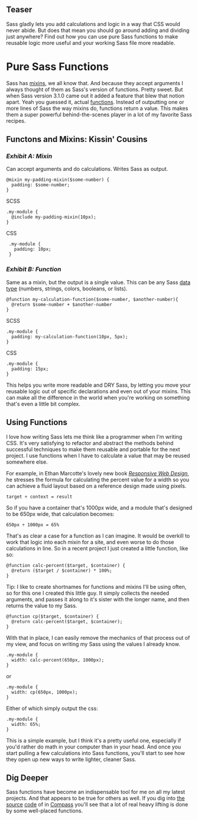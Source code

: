 ## Teaser

Sass gladly lets you add calculations and logic in a way that CSS would never abide. But does that mean you should go around adding and dividing just anywhere? Find out how you can use pure Sass functions to make reusable logic more useful and your working Sass file more readable. 



# Pure Sass Functions

Sass has [mixins](http://sass-lang.com/#mixins), we all know that. And because they accept arguments I always thought of them as Sass's version of functions. Pretty sweet. But when Sass version 3.1.0 came out it added a feature that blew that notion apart. Yeah you guessed it, actual [functions](http://sass-lang.com/docs/yardoc/file.SASS_CHANGELOG.html#sassbased_functions). Instead of outputting one or more lines of Sass the way mixins do, functions return a value. This makes them a super powerful behind-the-scenes player in a lot of my favorite Sass recipes. 

## Functons and Mixins: Kissin' Cousins

### *Exhibit A: Mixin*  
Can accept arguments and do calculations. Writes Sass as output.

    @mixin my-padding-mixin($some-number) {
      padding: $some-number;
    }

SCSS
  
    .my-module {
      @include my-padding-mixin(10px);
    }
  
CSS

     .my-module {
       padding: 10px;
     } 
    

### *Exhibit B: Function*  
Same as a mixin, but the output is a single value. This can be any Sass [data type](http://sass-lang.com/docs/yardoc/file.SASS_REFERENCE.html#data_types) (numbers, strings, colors, booleans, or lists).

    @function my-calculation-function($some-number, $another-number){
      @return $some-number + $another-number
    }

SCSS

    .my-module {
      padding: my-calculation-function(10px, 5px);
    }

CSS

    .my-module {
      padding: 15px;
    }



This helps you write more readable and DRY Sass, by letting you move your reusable logic out of specific declarations and even out of your mixins. This can make all the difference in the world when you're working on something that's even a little bit complex.

## Using Functions

I love how writing Sass lets me think like a programmer when I'm writing CSS. It's very satisfying to refactor and abstract the methods behind successful techniques to make them reusable and portable for the next project. I use functions when I have to calculate a value that may be reused somewhere else.

For example, in Ethan Marcotte's lovely new book [*Responsive Web Design*](http://www.abookapart.com/products/responsive-web-design), he stresses the formula for calculating the percent value for a width so you can achieve a fluid layout based on a reference design made using pixels.


    target ÷ context = result


So if you have a container that's 1000px wide, and a module that's designed to be 650px wide, that calculation becomes: 


    650px ÷ 1000px = 65% 


That's as clear a case for a function as I can imagine. It would be overkill to work that logic into each mixin for a site, and even worse to do those calculations in line. So in a recent project I just created a little function, like so:


    @function calc-percent($target, $container) {
      @return ($target / $container) * 100%;
    }

Tip: I like to create shortnames for functions and mixins I'll be using often, so for this one I created this little guy. It simply collects the needed arguments, and passes it along to it's sister with the longer name, and then returns the value to my Sass.

    @function cp($target, $container) {
      @return calc-percent($target, $container);
    }

With that in place, I can easily remove the mechanics of that process out of my view, and focus on writing my Sass using the values I already know.


    .my-module {
      width: calc-percent(650px, 1000px);
    }

or     

    .my-module {
      width: cp(650px, 1000px);
    }


Either of which simply output the css: 

    .my-module {
      width: 65%;
    }

This is a simple example, but I think it's a pretty useful one, especially if you'd rather do math in your computer than in your head. And once you start pulling a few calculations into Sass functions, you'll start to see how they open up new ways to write lighter, cleaner Sass.

## Dig Deeper

Sass functions have become an indispensable tool for me on all my latest projects. And that appears to be true for others as well. If you dig into [the](http://compass-style.org/reference/blueprint/grid/) [source](http://compass-style.org/reference/compass/layout/grid_background/) [code](http://compass-style.org/reference/compass/typography/vertical_rhythm/) of in [Compass](http://www.abookapart.com/products/responsive-web-design) you'll see that a lot of real heavy lifting is done by some well-placed functions.
